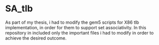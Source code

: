 # SA_tlb
As part of my thesis, i had to modify the gem5 scripts for X86 tlb implementation, in order for them to support set associativity. In this repository in included only the important files i had to modify in order to achieve the desired outcome. 
